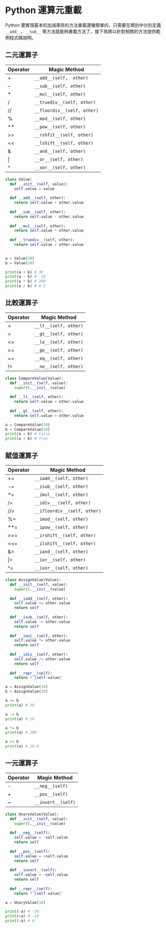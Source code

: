 # Python 運算元重載

Python 要實現基本的加減乘除的方法重載還蠻簡單的，只需要在類別中分別定義 `__add__`、`__sub__` 等方法就能夠重載方法了，接下來將以針對相關的方法提供範例程式碼說明。


## 二元運算子
| Operator | Magic Method                  |
| -------- | ----------------------------- |
| +        | `__add__(self,  other)`       |
| –        | `__sub__(self, other)`        |
| *        | `__mul__(self, other)`        |
| /        | `__truediv__(self, other)`    |
| //       | `__floordiv__(self, other)`   |
| %        | `__mod__(self, other)`        |
| **       | `__pow__(self, other)`        |
| >>       | `__rshfit__(self, other)`     |
| <<       | `__lshift__(self, other)`     |
| &        | `__and__(self, other)`        |
| \|       | `__or__(self, other)`         |
| ^        | `__xor__(self, other)`        |

```py
class Value:
  def __init__(self, value):
    self.value = value
    
  def __add__(self, other):
    return self.value + other.value
    
  def __sub__(self, other):
    return self.value - other.value
    
  def __mul__(self, other):
    return self.value * other.value
  
  def __truediv__(self, other): 
    return self.value / other.value
    

a = Value(10)
b = Value(20)

print(a + b) # 30
print(a - b) # -10
print(a * b) # 200
print(a / b) # 0.5
```

## 比較運算子
| Operator | Magic Method                  |
| -------- | ----------------------------- |
| <        | `__lt__(self, other)`         |
| >        | `__gt__(self, other)`         |
| <=       | `__le__(self, other)`         |
| >=       | `__ge__(self, other)`         |
| ==       | `__eq__(self, other)`         |
| !=       | `__ne__(self, other)`         |

```py
class CompareValue(Value):
  def __init__(self, value):
    super().__init__(value)
  
  def __lt__(self, other):
    return self.value < other.value
  
  def __gt__(self, other):
    return self.value > other.value

a = CompareValue(10)
b = CompareValue(20)
print(a > b) # False
print(a < b) # True
```

## 賦值運算子
| Operator | Magic Method                  |
| -------- | ----------------------------- |
| +=       | `__iadd__(self, other)`       |
| -=       | `__isub__(self, other)`       |
| *=       | `__imul__(self, other)`       |
| /=       | `__idiv___(self, other)`      |
| //=      | `__ifloordiv__(self, other)`  |
| %=       | `__imod__(self, other)`       |
| **=      | `__ipow__(self, other)`       |
| >>=      | `__irshift__(self, other)`    |
| <<=      | `__ilshift__(self, other)`    |
| &=       | `__iand__(self, other)`       |
| \|=      | `__ior__(self, other)`        |
| ^=       | `__ixor__(self, other)`       |

```py
class AssignValue(Value):
  def __init__(self, value):
    super().__init__(value)
  
  def __iadd__(self, other):
    self.value += other.value
    return self
    
  def __isub__(self, other):
    self.value -= other.value
    return self
  
  def __imul__(self, other):
    self.value *= other.value
    return self
  
  def __idiv__(self, other):
    self.value /= other.value
    return self
    
  def __repr__(self):
    return f'{self.value}'

a = AssignValue(10)
b = AssignValue(20)

a += b
print(a) # 30

a -= b
print(a) # 10

a *= b
print(a) # 200

a /= b
print(a) # 10.0
```

## 一元運算子
| Operator | Magic Method                  |
| -------- | ----------------------------- |
| -        | `__neg__(self)`               |
| +        | `__pos__(self)`               |
| ~        | `__invert__(self)`            |

```py
class UnaryValue(Value):
  def __init__(self, value):
    super().__init__(value)
  
  def __neg__(self):
    self.value = -self.value
    return self
    
  def __pos__(self):
    self.value = +self.value
    return self
  
  def __invert__(self):
    self.value = ~self.value 
    return self
  
  def __repr__(self):
    return f'{self.value}'

a = UnaryValue(10)

print(-a) # -10
print(+a) # -10
print(~a) # 9
```